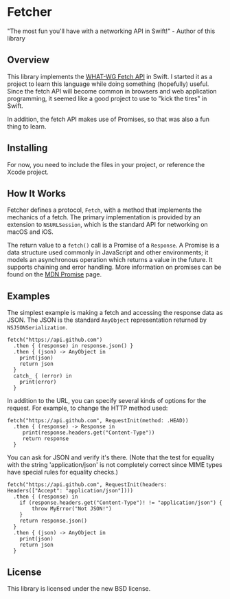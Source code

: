 # Fetcher

"The most fun you'll have with a networking API in Swift!" - Author of this library

## Overview

This library implements the [WHAT-WG Fetch API](https://fetch.spec.whatwg.org/) in Swift. I started it as a project to learn this language while doing something (hopefully) useful. Since the fetch API will become common in browsers and web application programming, it seemed like a good project to use to "kick the tires" in Swift.

In addition, the fetch API makes use of Promises, so that was also a fun thing to learn.

## Installing

For now, you need to include the files in your project, or reference the Xcode project.

## How It Works

Fetcher defines a protocol, `Fetch`, with a method that implements the mechanics of a fetch. The primary implementation is provided by an extension to `NSURLSession`, which is the standard API for networking on macOS and iOS.

The return value to a `fetch()` call is a Promise of a `Response`. A Promise is a data structure used commonly in JavaScript and other environments; it models an asynchronous operation which returns a value in the future. It supports chaining and error handling. More information on promises can be found on the [MDN Promise](https://developer.mozilla.org/en-US/docs/Web/JavaScript/Reference/Global_Objects/Promise) page.

## Examples

The simplest example is making a fetch and accessing the response data as JSON. The JSON is the standard `AnyObject` representation returned by `NSJSONSerialization`.

    fetch("https://api.github.com")
      .then { (response) in response.json() }
      .then { (json) -> AnyObject in 
        print(json)
        return json
      }
      catch_ { (error) in 
        print(error)
      }

In addition to the URL, you can specify several kinds of options for the request. For example, to change the HTTP method used:

    fetch("https://api.github.com", RequestInit(method: .HEAD))
      .then { (response) -> Response in
         print(response.headers.get("Content-Type"))
         return response
      }
      
You can ask for JSON and verify it's there. (Note that the test for equality with the string 'application/json' is not completely correct since MIME types have special rules for equality checks.)

    fetch("https://api.github.com", RequestInit(headers: Headers(["Accept": "application/json"])))
      .then { (response) in 
        if (response.headers.get("Content-Type")! != "application/json") {
            throw MyError("Not JSON!")
        }
        return response.json() 
      }
      .then { (json) -> AnyObject in 
        print(json)
        return json
      }


## License

This library is licensed under the new BSD license.
